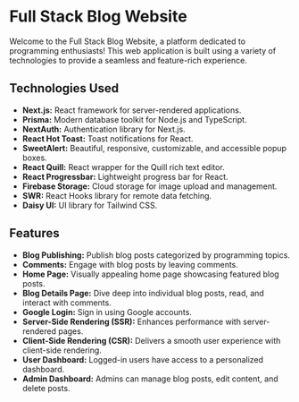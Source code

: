 # Full Stack Blog Website

Welcome to the Full Stack Blog Website, a platform dedicated to programming enthusiasts! This web application is built using a variety of technologies to provide a seamless and feature-rich experience.

## Technologies Used

- **Next.js:** React framework for server-rendered applications.
- **Prisma:** Modern database toolkit for Node.js and TypeScript.
- **NextAuth:** Authentication library for Next.js.
- **React Hot Toast:** Toast notifications for React.
- **SweetAlert:** Beautiful, responsive, customizable, and accessible popup boxes.
- **React Quill:** React wrapper for the Quill rich text editor.
- **React Progressbar:** Lightweight progress bar for React.
- **Firebase Storage:** Cloud storage for image upload and management.
- **SWR:** React Hooks library for remote data fetching.
- **Daisy UI:** UI library for Tailwind CSS.

## Features

- **Blog Publishing:** Publish blog posts categorized by programming topics.
- **Comments:** Engage with blog posts by leaving comments.
- **Home Page:** Visually appealing home page showcasing featured blog posts.
- **Blog Details Page:** Dive deep into individual blog posts, read, and interact with comments.
- **Google Login:** Sign in using Google accounts.
- **Server-Side Rendering (SSR):** Enhances performance with server-rendered pages.
- **Client-Side Rendering (CSR):** Delivers a smooth user experience with client-side rendering.
- **User Dashboard:** Logged-in users have access to a personalized dashboard.
- **Admin Dashboard:** Admins can manage blog posts, edit content, and delete posts.

